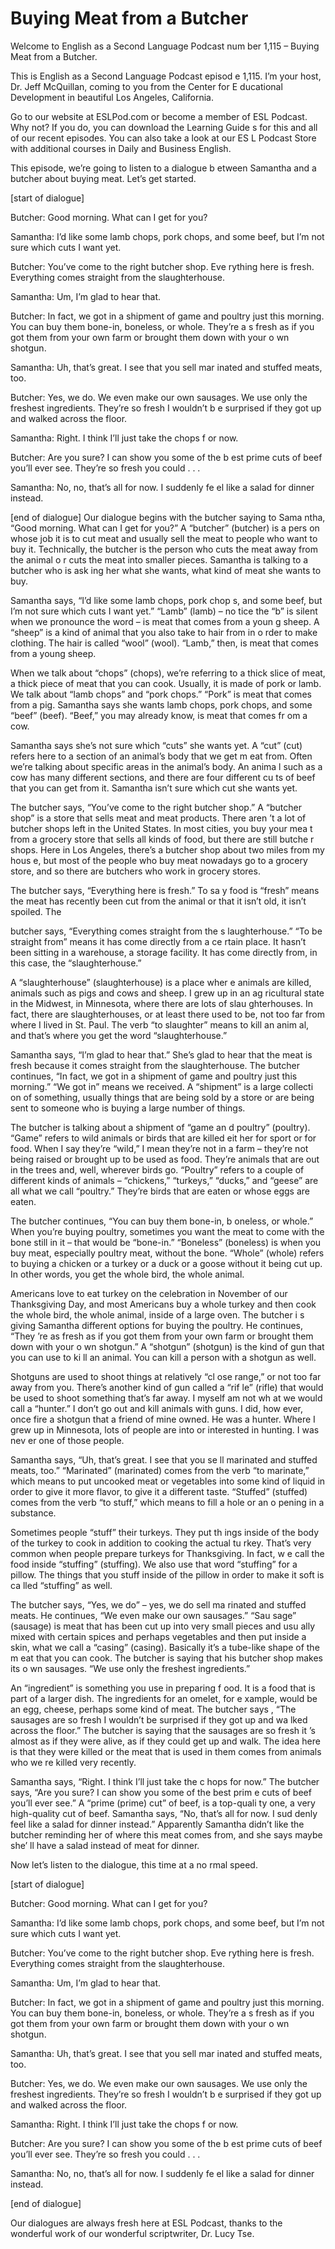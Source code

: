 # Buying Meat from a Butcher

Welcome to English as a Second Language Podcast num ber 1,115 – Buying Meat from a Butcher.

This is English as a Second Language Podcast episod e 1,115. I’m your host, Dr. Jeff McQuillan, coming to you from the Center for E ducational Development in beautiful Los Angeles, California.

Go to our website at ESLPod.com or become a member of ESL Podcast. Why not? If you do, you can download the Learning Guide s for this and all of our recent episodes. You can also take a look at our ES L Podcast Store with additional courses in Daily and Business English.

This episode, we’re going to listen to a dialogue b etween Samantha and a butcher about buying meat. Let’s get started.

[start of dialogue]

Butcher: Good morning. What can I get for you?

Samantha: I’d like some lamb chops, pork chops, and  some beef, but I’m not sure which cuts I want yet.

Butcher: You’ve come to the right butcher shop. Eve rything here is fresh. Everything comes straight from the slaughterhouse.

Samantha: Um, I’m glad to hear that.

Butcher: In fact, we got in a shipment of game and poultry just this morning. You can buy them bone-in, boneless, or whole. They’re a s fresh as if you got them from your own farm or brought them down with your o wn shotgun.

Samantha: Uh, that’s great. I see that you sell mar inated and stuffed meats, too.

Butcher: Yes, we do. We even make our own sausages.  We use only the freshest ingredients. They’re so fresh I wouldn’t b e surprised if they got up and walked across the floor.

Samantha: Right. I think I’ll just take the chops f or now.

Butcher: Are you sure? I can show you some of the b est prime cuts of beef you’ll ever see. They’re so fresh you could . . .

Samantha: No, no, that’s all for now. I suddenly fe el like a salad for dinner instead.

[end of dialogue] Our dialogue begins with the butcher saying to Sama ntha, “Good morning. What can I get for you?” A “butcher” (butcher) is a pers on whose job it is to cut meat and usually sell the meat to people who want to buy  it. Technically, the butcher is the person who cuts the meat away from the animal o r cuts the meat into smaller pieces. Samantha is talking to a butcher who is ask ing her what she wants, what kind of meat she wants to buy.

Samantha says, “I’d like some lamb chops, pork chop s, and some beef, but I’m not sure which cuts I want yet.” “Lamb” (lamb) – no tice the “b” is silent when we pronounce the word – is meat that comes from a youn g sheep. A “sheep” is a kind of animal that you also take to hair from in o rder to make clothing. The hair is called “wool” (wool). “Lamb,” then, is meat that  comes from a young sheep.

When we talk about “chops” (chops), we’re referring  to a thick slice of meat, a thick piece of meat that you can cook. Usually, it is made of pork or lamb. We talk about “lamb chops” and “pork chops.” “Pork” is meat  that comes from a pig. Samantha says she wants lamb chops, pork chops, and  some “beef” (beef). “Beef,” you may already know, is meat that comes fr om a cow.

Samantha says she’s not sure which “cuts” she wants  yet. A “cut” (cut) refers here to a section of an animal’s body that we get m eat from. Often we’re talking about specific areas in the animal’s body. An anima l such as a cow has many different sections, and there are four different cu ts of beef that you can get from it. Samantha isn’t sure which cut she wants yet.

The butcher says, “You’ve come to the right butcher  shop.” A “butcher shop” is a store that sells meat and meat products. There aren ’t a lot of butcher shops left in the United States. In most cities, you buy your mea t from a grocery store that sells all kinds of food, but there are still butche r shops. Here in Los Angeles, there’s a butcher shop about two miles from my hous e, but most of the people who buy meat nowadays go to a grocery store, and so  there are butchers who work in grocery stores.

The butcher says, “Everything here is fresh.” To sa y food is “fresh” means the meat has recently been cut from the animal or that it isn’t old, it isn’t spoiled. The

butcher says, “Everything comes straight from the s laughterhouse.” “To be straight from” means it has come directly from a ce rtain place. It hasn’t been sitting in a warehouse, a storage facility. It has come directly from, in this case, the “slaughterhouse.”

A “slaughterhouse” (slaughterhouse) is a place wher e animals are killed, animals such as pigs and cows and sheep. I grew up in an ag ricultural state in the Midwest, in Minnesota, where there are lots of slau ghterhouses. In fact, there are slaughterhouses, or at least there used to be, not too far from where I lived in St. Paul. The verb “to slaughter” means to kill an anim al, and that’s where you get the word “slaughterhouse.”

Samantha says, “I’m glad to hear that.” She’s glad to hear that the meat is fresh because it comes straight from the slaughterhouse. The butcher continues, “In fact, we got in a shipment of game and poultry just  this morning.” “We got in” means we received. A “shipment” is a large collecti on of something, usually things that are being sold by a store or are being sent to someone who is buying a large number of things.

The butcher is talking about a shipment of “game an d poultry” (poultry). “Game” refers to wild animals or birds that are killed eit her for sport or for food. When I say they’re “wild,” I mean they’re not in a farm – they’re not being raised or brought up to be used as food. They’re animals that  are out in the trees and, well, wherever birds go. “Poultry” refers to a couple of different kinds of animals – “chickens,” “turkeys,” “ducks,” and “geese” are all  what we call “poultry.” They’re birds that are eaten or whose eggs are eaten.

The butcher continues, “You can buy them bone-in, b oneless, or whole.” When you’re buying poultry, sometimes you want the meat to come with the bone still in it – that would be “bone-in.” “Boneless” (boneless)  is when you buy meat, especially poultry meat, without the bone. “Whole” (whole) refers to buying a chicken or a turkey or a duck or a goose without it  being cut up. In other words, you get the whole bird, the whole animal.

Americans love to eat turkey on the celebration in November of our Thanksgiving Day, and most Americans buy a whole turkey and then  cook the whole bird, the whole animal, inside of a large oven. The butcher i s giving Samantha different options for buying the poultry. He continues, “They ’re as fresh as if you got them from your own farm or brought them down with your o wn shotgun.” A “shotgun” (shotgun) is the kind of gun that you can use to ki ll an animal. You can kill a person with a shotgun as well.

Shotguns are used to shoot things at relatively “cl ose range,” or not too far away from you. There’s another kind of gun called a “rif le” (rifle) that would be used to shoot something that’s far away. I myself am not wh at we would call a “hunter.” I don’t go out and kill animals with guns. I did, how ever, once fire a shotgun that a friend of mine owned. He was a hunter. Where I grew  up in Minnesota, lots of people are into or interested in hunting. I was nev er one of those people.

Samantha says, “Uh, that’s great. I see that you se ll marinated and stuffed meats, too.” “Marinated” (marinated) comes from the  verb “to marinate,” which means to put uncooked meat or vegetables into some kind of liquid in order to give it more flavor, to give it a different taste. “Stuffed” (stuffed) comes from the verb “to stuff,” which means to fill a hole or an o pening in a substance.

Sometimes people “stuff” their turkeys. They put th ings inside of the body of the turkey to cook in addition to cooking the actual tu rkey. That’s very common when people prepare turkeys for Thanksgiving. In fact, w e call the food inside “stuffing” (stuffing). We also use that word “stuffing” for a pillow. The things that you stuff inside of the pillow in order to make it soft is ca lled “stuffing” as well.

The butcher says, “Yes, we do” – yes, we do sell ma rinated and stuffed meats. He continues, “We even make our own sausages.” “Sau sage” (sausage) is meat that has been cut up into very small pieces and usu ally mixed with certain spices and perhaps vegetables and then put inside a skin, what we call a “casing” (casing). Basically it’s a tube-like shape of the m eat that you can cook. The butcher is saying that his butcher shop makes its o wn sausages. “We use only the freshest ingredients.”

An “ingredient” is something you use in preparing f ood. It is a food that is part of a larger dish. The ingredients for an omelet, for e xample, would be an egg, cheese, perhaps some kind of meat. The butcher says , “The sausages are so fresh I wouldn’t be surprised if they got up and wa lked across the floor.” The butcher is saying that the sausages are so fresh it ’s almost as if they were alive, as if they could get up and walk. The idea here is that they were killed or the meat that is used in them comes from animals who we re killed very recently.

Samantha says, “Right. I think I’ll just take the c hops for now.” The butcher says, “Are you sure? I can show you some of the best prim e cuts of beef you’ll ever see.” A “prime (prime) cut” of beef, is a top-quali ty one, a very high-quality cut of beef. Samantha says, “No, that’s all for now. I sud denly feel like a salad for dinner instead.” Apparently Samantha didn’t like the butcher reminding her of where this meat comes from, and she says maybe she’ ll have a salad instead of meat for dinner.

 Now let’s listen to the dialogue, this time at a no rmal speed.

[start of dialogue]

Butcher: Good morning. What can I get for you?

Samantha: I’d like some lamb chops, pork chops, and  some beef, but I’m not sure which cuts I want yet.

Butcher: You’ve come to the right butcher shop. Eve rything here is fresh. Everything comes straight from the slaughterhouse.

Samantha: Um, I’m glad to hear that.

Butcher: In fact, we got in a shipment of game and poultry just this morning. You can buy them bone-in, boneless, or whole. They’re a s fresh as if you got them from your own farm or brought them down with your o wn shotgun.

Samantha: Uh, that’s great. I see that you sell mar inated and stuffed meats, too.

Butcher: Yes, we do. We even make our own sausages.  We use only the freshest ingredients. They’re so fresh I wouldn’t b e surprised if they got up and walked across the floor.

Samantha: Right. I think I’ll just take the chops f or now.

Butcher: Are you sure? I can show you some of the b est prime cuts of beef you’ll ever see. They’re so fresh you could . . .

Samantha: No, no, that’s all for now. I suddenly fe el like a salad for dinner instead.

[end of dialogue]

Our dialogues are always fresh here at ESL Podcast,  thanks to the wonderful work of our wonderful scriptwriter, Dr. Lucy Tse.




